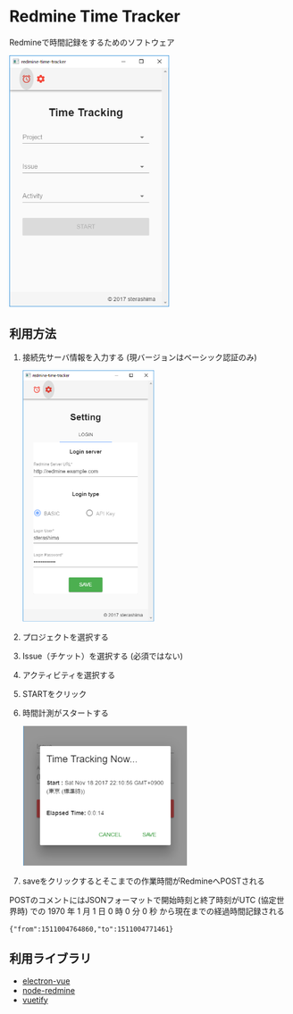 # Redmine Time Tracker

Redmineで時間記録をするためのソフトウェア

<img src="asset/main-window.png" height="450px">

## 利用方法

1. 接続先サーバ情報を入力する (現バージョンはベーシック認証のみ)

    <img src="asset/setting.png" height="450px">

1. プロジェクトを選択する
1. Issue（チケット）を選択する (必須ではない)
1. アクティビティを選択する
1. STARTをクリック
1. 時間計測がスタートする

    <img src="asset/tracking.png" height="250px">

1. saveをクリックするとそこまでの作業時間がRedmineへPOSTされる

POSTのコメントにはJSONフォーマットで開始時刻と終了時刻がUTC (協定世界時) での 1970 年 1 月 1 日 0 時 0 分 0 秒 から現在までの経過時間記録される

```
{"from":1511004764860,"to":1511004771461}
```

## 利用ライブラリ

- [electron-vue](https://github.com/SimulatedGREG/electron-vue)
- [node-redmine](https://github.com/zanran/node-redmine)
- [vuetify](https://github.com/vuetifyjs/vuetify)